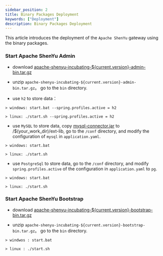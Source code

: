 ```yaml
---
sidebar_position: 2
title: Binary Packages Deployment
keywords: ["Deployment"] 
description: Binary Packages Deployment
---
```


This article introduces the deployment of the `Apache ShenYu` gateway using the binary packages.


### Start Apache ShenYu Admin

* download [apache-shenyu-incubating-${current.version}-admin-bin.tar.gz](https://archive.apache.org/dist/incubator/shenyu/2.4.3/apache-shenyu-incubating-2.4.3-admin-bin.tar.gz)

* unzip `apache-shenyu-incubating-${current.version}-admin-bin.tar.gz`。 go to the `bin` directory.

* use `h2` to store data：

```
> windows: start.bat --spring.profiles.active = h2

> linux: ./start.sh --spring.profiles.active = h2
```

* use `MySQL` to store data, copy [mysql-connector.jar](https://repo1.maven.org/maven2/mysql/mysql-connector-java/8.0.18/mysql-connector-java-8.0.18.jar) to /$(your_work_dir)/ext-lib, go to the `/conf` directory, and modify the configuration of `mysql` in `application.yaml`.

```
> windows: start.bat 

> linux: ./start.sh 
```

* use `PostgreSql` to store data, go to the `/conf` directory, and  modify `spring.profiles.active` of the configuration in `application.yaml` to `pg`.

```
> windows: start.bat 

> linux: ./start.sh 
```

### Start Apache ShenYu Bootstrap

* download [apache-shenyu-incubating-${current.version}-bootstrap-bin.tar.gz](https://archive.apache.org/dist/incubator/shenyu/2.4.3/apache-shenyu-incubating-2.4.3-bootstrap-bin.tar.gz)

* unzip `apache-shenyu-incubating-${current.version}-bootstrap-bin.tar.gz`。 go to the `bin` directory.

```
> windwos : start.bat 

> linux : ./start.sh 
```


